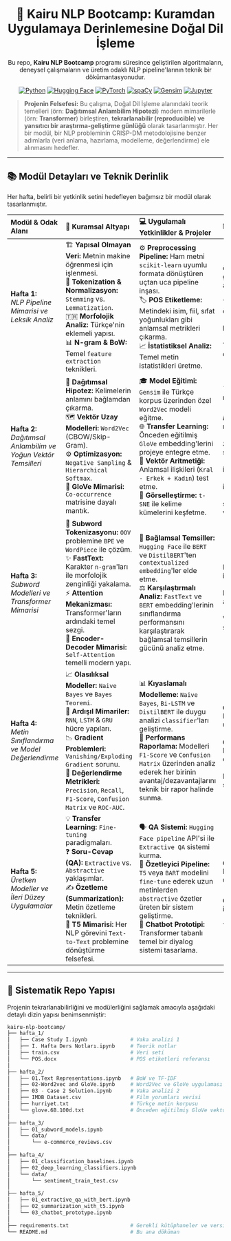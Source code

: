 <div align="center">

# 🚀 Kairu NLP Bootcamp: Kuramdan Uygulamaya Derinlemesine Doğal Dil İşleme

Bu repo, **Kairu NLP Bootcamp** programı süresince geliştirilen algoritmaların, deneysel çalışmaların ve üretim odaklı NLP pipeline'larının teknik bir dökümantasyonudur.

</div>

<div align="center">

[![Python](https://img.shields.io/badge/Python-3.9+-3776AB?style=for-the-badge&logo=python&logoColor=white)](https://www.python.org/)
[![Hugging Face](https://img.shields.io/badge/%F0%9F%A4%97%20Hugging%20Face-Ecosystem-FFD21E?style=for-the-badge)](https://huggingface.co/)
[![PyTorch](https://img.shields.io/badge/PyTorch-%23EE4C2C.svg?style=for-the-badge&logo=PyTorch&logoColor=white)](https://pytorch.org/)
[![spaCy](https://img.shields.io/badge/spaCy-Pipeline-09A3D5?style=for-the-badge&logo=spaCy&logoColor=white)](https://spacy.io/)
[![Gensim](https://img.shields.io/badge/Gensim-Topic%20Modeling-brightgreen?style=for-the-badge)](https://radimrehurek.com/gensim/)
[![Jupyter](https://img.shields.io/badge/JupyterLab-Environment-F37626?style=for-the-badge&logo=Jupyter&logoColor=white)](https://jupyter.org/)

</div>

> **Projenin Felsefesi:** Bu çalışma, Doğal Dil İşleme alanındaki teorik temelleri (örn: **Dağıtımsal Anlambilim Hipotezi**) modern mimarilerle (örn: **Transformer**) birleştiren, **tekrarlanabilir (reproducible) ve yansıtıcı bir araştırma-geliştirme günlüğü** olarak tasarlanmıştır. Her bir modül, bir NLP probleminin CRISP-DM metodolojisine benzer adımlarla (veri anlama, hazırlama, modelleme, değerlendirme) ele alınmasını hedefler.

---

## 📚 Modül Detayları ve Teknik Derinlik

Her hafta, belirli bir yetkinlik setini hedefleyen bağımsız bir modül olarak tasarlanmıştır.

| Modül & Odak Alanı | 🧠 Kuramsal Altyapı | 💻 Uygulamalı Yetkinlikler & Projeler | 🗂️ Haftalık Dosyalar & Kaynaklar |
| :--- | :--- | :--- | :--- |
| **Hafta 1:** <br/> *NLP Pipeline Mimarisi ve Leksik Analiz* | 🏗️ **Yapısal Olmayan Veri:** Metnin makine öğrenmesi için işlenmesi.<br/>🧹 **Tokenization & Normalizasyon:** `Stemming` vs. `Lemmatization`.<br/>🇹🇷 **Morfolojik Analiz:** Türkçe'nin eklemeli yapısı.<br/>📊 **N-gram & BoW:** Temel `feature extraction` teknikleri. | ⚙️ **Preprocessing Pipeline:** Ham metni `scikit-learn` uyumlu formata dönüştüren uçtan uca pipeline inşası.<br/>🏷️ **POS Etiketleme:** Metindeki isim, fiil, sıfat yoğunlukları gibi anlamsal metrikleri çıkarma.<br/>📈 **İstatistiksel Analiz:** Temel metin istatistikleri üretme. | - 📓 **`Case Study I.ipynb`**: Veri okuma, ön işleme, POS tagging ve görselleştirmeyi içeren ilk vaka analizi.<br/>- 🧠 **`I. Hafta Ders Notları.ipynb`**: Teorik ders notları ve temel kod örnekleri.<br/>- 💾 **`train.csv`**: Uygulamalarda kullanılan örnek veri seti.<br/>- 📑 **`POS.docx`**: POS etiketleri ve Türkçe karşılıklarını içeren referans dokümanı. |
| **Hafta 2:** <br/> *Dağıtımsal Anlambilim ve Yoğun Vektör Temsilleri* | 🔗 **Dağıtımsal Hipotez:** Kelimelerin anlamını bağlamdan çıkarma.<br/>🗺️ **Vektör Uzay Modelleri:** `Word2Vec` (CBOW/Skip-Gram).<br/>⚙️ **Optimizasyon:** `Negative Sampling` & `Hierarchical Softmax`.<br/>🤝 **GloVe Mimarisi:** `Co-occurrence` matrisine dayalı mantık. | 🎓 **Model Eğitimi:** `Gensim` ile Türkçe korpus üzerinden özel `Word2Vec` modeli eğitme.<br/>🌐 **Transfer Learning:** Önceden eğitilmiş `GloVe` embedding'lerini projeye entegre etme.<br/>📐 **Vektör Aritmetiği:** Anlamsal ilişkileri (`Kral - Erkek + Kadın`) test etme.<br/>🎨 **Görselleştirme:** `t-SNE` ile kelime kümelerini keşfetme. | - 🧠 **`01.Text Representations.ipynb`**: *Teorik Temeller* - BoW ve TF-IDF'in matematiksel altyapısı.<br/>- 💻 **`02-Word2vec and GloVe.ipynb`**: *Derinlemesine Uygulama* - `Gensim` ile model eğitimi ve GloVe analizi.<br/>- 🧪 **`03 - Case 2 Solution.ipynb`**: *Sentez ve Analiz* - Farklı temsil stratejilerini karşılaştıran vaka analizi.<br/>- 💾 **`IMDB Dataset.csv`**: Vaka çalışması için film yorumları.<br/>- 📄 **`hurriyet.txt`**: Özel model eğitimi için Türkçe metin korpusu.<br/>- 🌐 **`glove.6B.100d.txt`**: Endüstri standardı, önceden eğitilmiş GloVe vektörleri. |
| **Hafta 3:** <br/> *Subword Modelleri ve Transformer Mimarisi* | 🧩 **Subword Tokenizasyonu:** `OOV` problemine `BPE` ve `WordPiece` ile çözüm.<br/>✨ **FastText:** Karakter `n-gram`'ları ile morfolojik zenginliği yakalama.<br/>⚡ **Attention Mekanizması:** Transformer'ların ardındaki temel sezgi.<br/>🤖 **Encoder-Decoder Mimarisi:** `Self-Attention` temelli modern yapı. | 🔄 **Bağlamsal Temsiller:** `Hugging Face` ile `BERT` ve `DistilBERT`'ten `contextualized embedding`'ler elde etme.<br/>⚖️ **Karşılaştırmalı Analiz:** `FastText` ve `BERT` embedding'lerinin sınıflandırma performansını karşılaştırarak bağlamsal temsillerin gücünü analiz etme. | - 📓 **`01_subword_models.ipynb`**: FastText ve BPE tokenizasyonunun incelenmesi.<br/>- 🤖 **`02_intro_to_transformers.ipynb`**: BERT'ten embedding çıkarma ve analiz.<br/>- 💾 **`data/e-commerce_reviews.csv`**: Vaka analizi için ürün yorumları veri seti. |
| **Hafta 4:** <br/> *Metin Sınıflandırma ve Model Değerlendirme* | 📈 **Olasılıksal Modeller:** `Naive Bayes` ve `Bayes Teoremi`.<br/>🧠 **Ardışıl Mimariler:** `RNN`, `LSTM` & `GRU` hücre yapıları.<br/>📉 **Gradient Problemleri:** `Vanishing/Exploding Gradient` sorunu.<br/>🎯 **Değerlendirme Metrikleri:** `Precision`, `Recall`, `F1-Score`, `Confusion Matrix` ve `ROC-AUC`. | 📊 **Kıyaslamalı Modelleme:** `Naive Bayes`, `Bi-LSTM` ve `DistilBERT` ile duygu analizi `classifier`'ları geliştirme.<br/>📝 **Performans Raporlama:** Modelleri `F1-Score` ve `Confusion Matrix` üzerinden analiz ederek her birinin avantaj/dezavantajlarını teknik bir rapor halinde sunma. | - 💻 **`01_classification_baselines.ipynb`**: Naive Bayes ve Logistic Regression uygulamaları.<br/>- 🧠 **`02_deep_learning_classifiers.ipynb`**: Bi-LSTM ve DistilBERT ile model eğitimi.<br/>- 💾 **`data/sentiment_train_test.csv`**: Duygu analizi için tren ve test veri setleri. |
| **Hafta 5:** <br/> *Üretken Modeller ve İleri Düzey Uygulamalar* | 💡 **Transfer Learning:** `Fine-tuning` paradigmaları.<br/>❓ **Soru-Cevap (QA):** `Extractive` vs. `Abstractive` yaklaşımlar.<br/>✍️ **Özetleme (Summarization):** Metin özetleme teknikleri.<br/>🔄 **T5 Mimarisi:** Her NLP görevini `Text-to-Text` problemine dönüştürme felsefesi. | 🗣️ **QA Sistemi:** `Hugging Face pipeline` API'si ile `Extractive QA` sistemi kurma.<br/>📜 **Özetleyici Pipeline:** `T5` veya `BART` modelini `fine-tune` ederek uzun metinlerden `abstractive` özetler üreten bir sistem geliştirme.<br/>💬 **Chatbot Prototipi:** Transformer tabanlı temel bir diyalog sistemi tasarlama. | - ❓ **`01_extractive_qa_with_bert.ipynb`**: BERT tabanlı soru-cevap uygulaması.<br/>- ✍️ **`02_summarization_with_t5.ipynb`**: T5 ile metin özetleme pipeline'ı.<br/>- 💬 **`03_chatbot_prototype.ipynb`**: Temel chatbot geliştirme not defteri. |

---

## 📂 Sistematik Repo Yapısı

Projenin tekrarlanabilirliğini ve modülerliğini sağlamak amacıyla aşağıdaki detaylı dizin yapısı benimsenmiştir:

```bash
kairu-nlp-bootcamp/
├── hafta_1/
│   ├── Case Study I.ipynb              # Vaka analizi 1
│   ├── I. Hafta Ders Notları.ipynb     # Teorik notlar
│   ├── train.csv                       # Veri seti
│   └── POS.docx                        # POS etiketleri referansı
│
├── hafta_2/
│   ├── 01.Text Representations.ipynb   # BoW ve TF-IDF
│   ├── 02-Word2vec and GloVe.ipynb     # Word2Vec ve GloVe uygulaması
│   ├── 03 - Case 2 Solution.ipynb      # Vaka analizi 2
│   ├── IMDB Dataset.csv                # Film yorumları verisi
│   ├── hurriyet.txt                    # Türkçe metin korpusu
│   └── glove.6B.100d.txt               # Önceden eğitilmiş GloVe vektörleri
│
├── hafta_3/
│   ├── 01_subword_models.ipynb
│   └── data/
│       └── e-commerce_reviews.csv
│
├── hafta_4/
│   ├── 01_classification_baselines.ipynb
│   ├── 02_deep_learning_classifiers.ipynb
│   └── data/
│       └── sentiment_train_test.csv
│
├── hafta_5/
│   ├── 01_extractive_qa_with_bert.ipynb
│   ├── 02_summarization_with_t5.ipynb
│   └── 03_chatbot_prototype.ipynb
│
├── requirements.txt                    # Gerekli kütüphaneler ve versiyonları
└── README.md                           # Bu ana döküman
```
